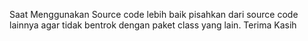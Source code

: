 Saat Menggunakan Source code lebih baik pisahkan dari source code lainnya agar tidak bentrok dengan paket class yang lain.
Terima Kasih
